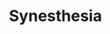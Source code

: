 ---
title: Synesthesia
crosslinks:
- Bandnames
- popheads
- musictheory
- hypnosis
- causeWhyNotMate
---